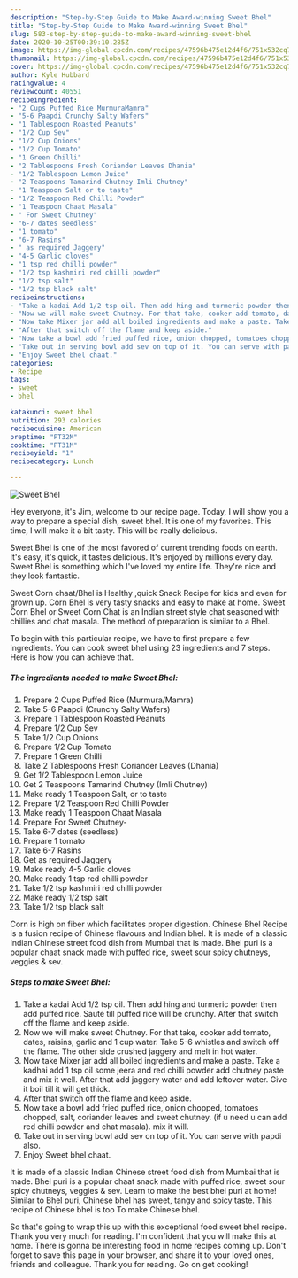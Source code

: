 ```yaml
---
description: "Step-by-Step Guide to Make Award-winning Sweet Bhel"
title: "Step-by-Step Guide to Make Award-winning Sweet Bhel"
slug: 583-step-by-step-guide-to-make-award-winning-sweet-bhel
date: 2020-10-25T00:39:10.285Z
image: https://img-global.cpcdn.com/recipes/47596b475e12d4f6/751x532cq70/sweet-bhel-recipe-main-photo.jpg
thumbnail: https://img-global.cpcdn.com/recipes/47596b475e12d4f6/751x532cq70/sweet-bhel-recipe-main-photo.jpg
cover: https://img-global.cpcdn.com/recipes/47596b475e12d4f6/751x532cq70/sweet-bhel-recipe-main-photo.jpg
author: Kyle Hubbard
ratingvalue: 4
reviewcount: 40551
recipeingredient:
- "2 Cups Puffed Rice MurmuraMamra"
- "5-6 Paapdi Crunchy Salty Wafers"
- "1 Tablespoon Roasted Peanuts"
- "1/2 Cup Sev"
- "1/2 Cup Onions"
- "1/2 Cup Tomato"
- "1 Green Chilli"
- "2 Tablespoons Fresh Coriander Leaves Dhania"
- "1/2 Tablespoon Lemon Juice"
- "2 Teaspoons Tamarind Chutney Imli Chutney"
- "1 Teaspoon Salt or to taste"
- "1/2 Teaspoon Red Chilli Powder"
- "1 Teaspoon Chaat Masala"
- " For Sweet Chutney"
- "6-7 dates seedless"
- "1 tomato"
- "6-7 Rasins"
- " as required Jaggery"
- "4-5 Garlic cloves"
- "1 tsp red chilli powder"
- "1/2 tsp kashmiri red chilli powder"
- "1/2 tsp salt"
- "1/2 tsp black salt"
recipeinstructions:
- "Take a kadai Add 1/2 tsp oil. Then add hing and turmeric powder then add puffed rice. Saute till puffed rice will be crunchy. After that switch off the flame and keep aside."
- "Now we will make sweet Chutney. For that take, cooker add tomato, dates, raisins, garlic and 1 cup water. Take 5-6 whistles and switch off the flame. The other side crushed jaggery and melt in hot water."
- "Now take Mixer jar add all boiled ingredients and make a paste. Take a kadhai add 1 tsp oil some jeera and red chilli powder add chutney paste and mix it well. After that add jaggery water and add leftover water. Give it boil till it will get thick."
- "After that switch off the flame and keep aside."
- "Now take a bowl add fried puffed rice, onion chopped, tomatoes chopped, salt, coriander leaves and sweet chutney. (if u need u can add red chilli powder and chat masala). mix it will."
- "Take out in serving bowl add sev on top of it. You can serve with papdi also."
- "Enjoy Sweet bhel chaat."
categories:
- Recipe
tags:
- sweet
- bhel

katakunci: sweet bhel 
nutrition: 293 calories
recipecuisine: American
preptime: "PT32M"
cooktime: "PT31M"
recipeyield: "1"
recipecategory: Lunch

---
```



![Sweet Bhel](https://img-global.cpcdn.com/recipes/47596b475e12d4f6/751x532cq70/sweet-bhel-recipe-main-photo.jpg)

Hey everyone, it's Jim, welcome to our recipe page. Today, I will show you a way to prepare a special dish, sweet bhel. It is one of my favorites. This time, I will make it a bit tasty. This will be really delicious.

Sweet Bhel is one of the most favored of current trending foods on earth. It's easy, it's quick, it tastes delicious. It's enjoyed by millions every day. Sweet Bhel is something which I've loved my entire life. They're nice and they look fantastic.

Sweet Corn chaat/Bhel is Healthy ,quick Snack Recipe for kids and even for grown up. Corn Bhel is very tasty snacks and easy to make at home. Sweet Corn Bhel or Sweet Corn Chat is an Indian street style chat seasoned with chillies and chat masala. The method of preparation is similar to a Bhel.


To begin with this particular recipe, we have to first prepare a few ingredients. You can cook sweet bhel using 23 ingredients and 7 steps. Here is how you can achieve that.

<!--inarticleads1-->

##### The ingredients needed to make Sweet Bhel:

1. Prepare 2 Cups Puffed Rice (Murmura/Mamra)
1. Take 5-6 Paapdi (Crunchy Salty Wafers)
1. Prepare 1 Tablespoon Roasted Peanuts
1. Prepare 1/2 Cup Sev
1. Take 1/2 Cup Onions
1. Prepare 1/2 Cup Tomato
1. Prepare 1 Green Chilli
1. Take 2 Tablespoons Fresh Coriander Leaves (Dhania)
1. Get 1/2 Tablespoon Lemon Juice
1. Get 2 Teaspoons Tamarind Chutney (Imli Chutney)
1. Make ready 1 Teaspoon Salt, or to taste
1. Prepare 1/2 Teaspoon Red Chilli Powder
1. Make ready 1 Teaspoon Chaat Masala
1. Prepare  For Sweet Chutney-
1. Take 6-7 dates (seedless)
1. Prepare 1 tomato
1. Take 6-7 Rasins
1. Get  as required Jaggery
1. Make ready 4-5 Garlic cloves
1. Make ready 1 tsp red chilli powder
1. Take 1/2 tsp kashmiri red chilli powder
1. Make ready 1/2 tsp salt
1. Take 1/2 tsp black salt


Corn is high on fiber which facilitates proper digestion. Chinese Bhel Recipe is a fusion recipe of Chinese flavours and Indian bhel. It is made of a classic Indian Chinese street food dish from Mumbai that is made. Bhel puri is a popular chaat snack made with puffed rice, sweet sour spicy chutneys, veggies &amp; sev. 

<!--inarticleads2-->

##### Steps to make Sweet Bhel:

1. Take a kadai Add 1/2 tsp oil. Then add hing and turmeric powder then add puffed rice. Saute till puffed rice will be crunchy. After that switch off the flame and keep aside.
1. Now we will make sweet Chutney. For that take, cooker add tomato, dates, raisins, garlic and 1 cup water. Take 5-6 whistles and switch off the flame. The other side crushed jaggery and melt in hot water.
1. Now take Mixer jar add all boiled ingredients and make a paste. Take a kadhai add 1 tsp oil some jeera and red chilli powder add chutney paste and mix it well. After that add jaggery water and add leftover water. Give it boil till it will get thick.
1. After that switch off the flame and keep aside.
1. Now take a bowl add fried puffed rice, onion chopped, tomatoes chopped, salt, coriander leaves and sweet chutney. (if u need u can add red chilli powder and chat masala). mix it will.
1. Take out in serving bowl add sev on top of it. You can serve with papdi also.
1. Enjoy Sweet bhel chaat.


It is made of a classic Indian Chinese street food dish from Mumbai that is made. Bhel puri is a popular chaat snack made with puffed rice, sweet sour spicy chutneys, veggies &amp; sev. Learn to make the best bhel puri at home! Similar to Bhel puri, Chinese bhel has sweet, tangy and spicy taste. This recipe of Chinese bhel is too To make Chinese bhel. 

So that's going to wrap this up with this exceptional food sweet bhel recipe. Thank you very much for reading. I'm confident that you will make this at home. There is gonna be interesting food in home recipes coming up. Don't forget to save this page in your browser, and share it to your loved ones, friends and colleague. Thank you for reading. Go on get cooking!
